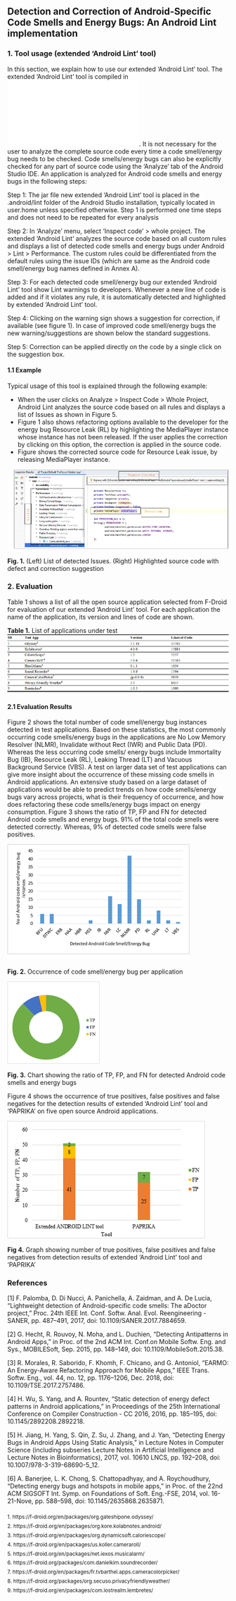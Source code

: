 ## Detection and Correction of Android-Specific Code Smells and Energy Bugs: An Android Lint implementation 

### 1.	Tool usage (extended ‘Android Lint’ tool)

In this section, we explain how to use our extended ‘Android Lint’ tool. The extended ‘Android Lint’ tool is compiled in ![Jar file](mylibrary.jar). It is not necessary for the user to analyze the complete source code every time a code smell/energy bug needs to be checked. Code smells/energy bugs can also be explicitly checked for any part of source code using the ‘Analyze’ tab of the Android Studio IDE. 
 An application is analyzed for Android code smells and energy bugs in the following steps: 

Step 1: The jar file new extended ‘Android Lint’ tool is placed in the .android/lint folder of the Android Studio installation, typically located in user.home unless specified otherwise. Step 1 is performed one time steps and does not need to be repeated for every analysis

Step 2:  In ‘Analyze’ menu, select ‘Inspect code’ > whole project. The extended ‘Android Lint’ analyzes the source code based on all custom rules and displays a list of detected code smells and energy bugs under Android > Lint > Performance. The custom rules could be differentiated from the default rules using the issue IDs (which are same as the Android code smell/energy bug names defined in Annex A).

Step 3: For each detected code smell/energy bug our extended ‘Android Lint’ tool show Lint warnings to developers. Whenever a new line of code is added and if it violates any rule, it is automatically detected and highlighted by extended ‘Android Lint’ tool.

Step 4: Clicking on the warning sign shows a suggestion for correction, if available (see figure 1). In case of improved code smell/energy bugs the new warning/suggestions are shown below the standard suggestions.

Step 5: Correction can be applied directly on the code by a single click on the suggestion box.

#### 1.1 Example

Typical usage of this tool is explained through the following example:
* When the user clicks on Analyze > Inspect Code > Whole Project, Android Lint analyzes the source code based on all rules and displays a list of Issues as shown in Figure 5. 
* Figure 1 also shows refactoring options available to the developer for the energy bug Resource Leak (RL) by highlighting the MediaPlayer instance whose instance has not been released. If the user applies the correction by clicking on this option, the correction is applied in the source code.
* Figure shows the corrected source code for Resource Leak issue, by releasing MediaPlayer instance.

![](images/Fig1.png)

**Fig. 1.**  (Left) List of detected Issues. (Right) Highlighted source code with defect and correction suggestion

### 2.	Evaluation 

Table 1 shows a list of all the open source application selected from F-Droid for evaluation of our extended ‘Android Lint’ tool. For each application the name of the application, its version and lines of code are shown.

**Table 1.** List of applications under test
![](images/Table1.png)  
  
#### 2.1	Evaluation Results

Figure 2 shows the total number of code smell/energy bug instances detected in test applications. Based on these statistics, the most commonly occurring code smells/energy bugs in the applications are No Low Memory Resolver (NLMR), Invalidate without Rect (IWR) and Public Data (PD). Whereas the less occurring code smells/ energy bugs include Immortality Bug (IB), Resource Leak (RL), Leaking Thread (LT) and Vacuous Background Service (VBS). A test on larger data set of test applications can give more insight about the occurrence of these missing code smells in Android applications. An extensive study based on a large dataset of applications would be able to predict trends on how code smells/energy bugs vary across projects, what is their frequency of occurrence, and how does refactoring these code smells/energy bugs impact on energy consumption.  Figure 3 shows the ratio of TP, FP and FN for detected Android code smells and energy bugs. 91% of the total code smells were detected correctly. Whereas, 9% of detected code smells were false positives.  
 
 ![](images/Fig2.png)
 
**Fig. 2.** Occurrence of code smell/energy bug per application
 
 ![](images/Fig3.png)
 
**Fig. 3.** Chart showing the ratio of TP, FP, and FN for detected Android code smells and energy bugs

Figure 4 shows the occurrence of true positives, false positives and false negatives for the detection results of extended ‘Android Lint’ tool and ‘PAPRIKA’ on five open source Android applications. 

 
![](images/Fig4.png)

**Fig 4.** Graph showing number of true positives, false positives and false negatives from detection results of extended ‘Android Lint’ tool and ‘PAPRIKA’

### References 

[1]	F. Palomba, D. Di Nucci, A. Panichella, A. Zaidman, and A. De Lucia, “Lightweight detection of Android-specific code smells: The aDoctor project,” Proc. 24th IEEE Int. Conf. Softw. Anal. Evol. Reengineering - SANER, pp. 487–491, 2017, doi: 10.1109/SANER.2017.7884659.

[2]	G. Hecht, R. Rouvoy, N. Moha, and L. Duchien, “Detecting Antipatterns in Android Apps,” in Proc. of the 2nd ACM Int. Conf.on Mobile Softw. Eng. and Sys., MOBILESoft, Sep. 2015, pp. 148–149, doi: 10.1109/MobileSoft.2015.38.

[3]	R. Morales, R. Saborido, F. Khomh, F. Chicano, and G. Antoniol, “EARMO: An Energy-Aware Refactoring Approach for Mobile Apps,” IEEE Trans. Softw. Eng., vol. 44, no. 12, pp. 1176–1206, Dec. 2018, doi: 10.1109/TSE.2017.2757486.

[4]	H. Wu, S. Yang, and A. Rountev, “Static detection of energy defect patterns in Android applications,” in Proceedings of the 25th International Conference on Compiler Construction - CC 2016, 2016, pp. 185–195, doi: 10.1145/2892208.2892218.

[5]	H. Jiang, H. Yang, S. Qin, Z. Su, J. Zhang, and J. Yan, “Detecting Energy Bugs in Android Apps Using Static Analysis,” in Lecture Notes in Computer Science (including subseries Lecture Notes in Artificial Intelligence and Lecture Notes in Bioinformatics), 2017, vol. 10610 LNCS, pp. 192–208, doi: 10.1007/978-3-319-68690-5_12.

[6]	A. Banerjee, L. K. Chong, S. Chattopadhyay, and A. Roychoudhury, “Detecting energy bugs and hotspots in mobile apps,” in Proc. of the 22nd ACM SIGSOFT Int. Symp. on Foundations of Soft. Eng.-FSE, 2014, vol. 16-21-Nove, pp. 588–598, doi: 10.1145/2635868.2635871.


<html>
<sub>
  1. https://f-droid.org/en/packages/org.gateshipone.odyssey/   </br>
  2. https://f-droid.org/en/packages/org.kore.kolabnotes.android/ </br>
  3. https://f-droid.org/en/packages/org.dynamicsoft.caloriescope/ </br>
  4. https://f-droid.org/en/packages/us.koller.cameraroll/ </br>
  5. https://f-droid.org/en/packages/net.iexos.musicalarm/ </br>
  6. https://f-droid.org/packages/com.danielkim.soundrecorder/ </br>
  7. https://f-droid.org/en/packages/fr.tvbarthel.apps.cameracolorpicker/ </br>
  8. https://f-droid.org/packages/org.secuso.privacyfriendlyweather/ </br>
  9. https://f-droid.org/en/packages/com.lostrealm.lembretes/ </br>
  </sub>
</html>

